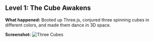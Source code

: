 

## Level 1: The Cube Awakens

**What happened:** Booted up Three.js, conjured three spinning cubes in different colors, and made them dance in 3D space.

**Screenshot:**
![Three Cubes](./images/three-cubes.png)

